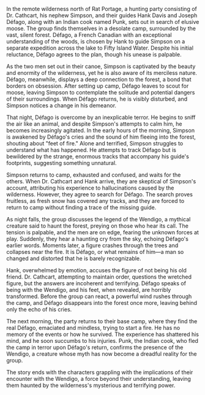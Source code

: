 In the remote wilderness north of Rat Portage, a hunting party consisting of Dr. Cathcart, his nephew Simpson, and their guides Hank Davis and Joseph Défago, along with an Indian cook named Punk, sets out in search of elusive moose. The group finds themselves in a desolate camp, surrounded by the vast, silent forest. Défago, a French Canadian with an exceptional understanding of the woods, is chosen by Hank to guide Simpson on a separate expedition across the lake to Fifty Island Water. Despite his initial reluctance, Défago agrees to the plan, though his unease is palpable.

As the two men set out in their canoe, Simpson is captivated by the beauty and enormity of the wilderness, yet he is also aware of its merciless nature. Défago, meanwhile, displays a deep connection to the forest, a bond that borders on obsession. After setting up camp, Défago leaves to scout for moose, leaving Simpson to contemplate the solitude and potential dangers of their surroundings. When Défago returns, he is visibly disturbed, and Simpson notices a change in his demeanor.

That night, Défago is overcome by an inexplicable terror. He begins to sniff the air like an animal, and despite Simpson's attempts to calm him, he becomes increasingly agitated. In the early hours of the morning, Simpson is awakened by Défago's cries and the sound of him fleeing into the forest, shouting about "feet of fire." Alone and terrified, Simpson struggles to understand what has happened. He attempts to track Défago but is bewildered by the strange, enormous tracks that accompany his guide's footprints, suggesting something unnatural.

Simpson returns to camp, exhausted and confused, and waits for the others. When Dr. Cathcart and Hank arrive, they are skeptical of Simpson's account, attributing his experience to hallucinations caused by the wilderness. However, they agree to search for Défago. The search proves fruitless, as fresh snow has covered any tracks, and they are forced to return to camp without finding a trace of the missing guide.

As night falls, the group discusses the legend of the Wendigo, a mythical creature said to haunt the forest, preying on those who hear its call. The tension is palpable, and the men are on edge, fearing the unknown forces at play. Suddenly, they hear a haunting cry from the sky, echoing Défago's earlier words. Moments later, a figure crashes through the trees and collapses near the fire. It is Défago, or what remains of him—a man so changed and distorted that he is barely recognizable.

Hank, overwhelmed by emotion, accuses the figure of not being his old friend. Dr. Cathcart, attempting to maintain order, questions the wretched figure, but the answers are incoherent and terrifying. Défago speaks of being with the Wendigo, and his feet, when revealed, are horribly transformed. Before the group can react, a powerful wind rushes through the camp, and Défago disappears into the forest once more, leaving behind only the echo of his cries.

The next morning, the party returns to their base camp, where they find the real Défago, emaciated and mindless, trying to start a fire. He has no memory of the events or how he survived. The experience has shattered his mind, and he soon succumbs to his injuries. Punk, the Indian cook, who fled the camp in terror upon Défago's return, confirms the presence of the Wendigo, a creature whose myth has now become a dreadful reality for the group.

The story ends with the characters grappling with the implications of their encounter with the Wendigo, a force beyond their understanding, leaving them haunted by the wilderness's mysterious and terrifying power.
